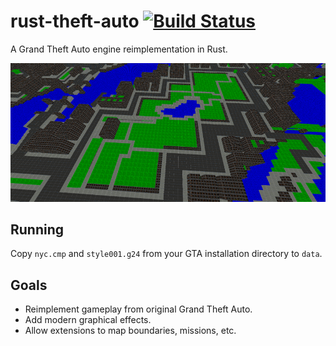 # rust-theft-auto [![Build Status](https://travis-ci.org/gaudecker/rust-theft-auto.svg)](https://travis-ci.org/gaudecker/rust-theft-auto)

A Grand Theft Auto engine reimplementation in Rust.

![screenshot](./screenshot.png)

## Running

Copy `nyc.cmp` and `style001.g24` from your GTA installation directory
to `data`.

## Goals

- Reimplement gameplay from original Grand Theft Auto.
- Add modern graphical effects.
- Allow extensions to map boundaries, missions, etc.


